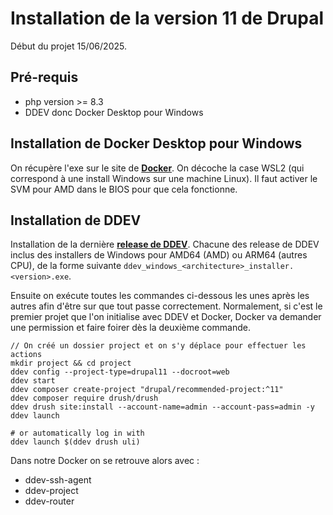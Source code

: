# Installation de la version 11 de Drupal
Début du projet 15/06/2025.

## Pré-requis

* php version >= 8.3
* DDEV donc Docker Desktop pour Windows

## Installation de Docker Desktop pour Windows

On récupère l'exe sur le site de [**Docker**](https://www.docker.com/products/docker-desktop/).
On décoche la case WSL2 (qui correspond à une install Windows sur une machine Linux).
Il faut activer le SVM pour AMD dans le BIOS pour que cela fonctionne.

## Installation de DDEV

Installation de la dernière [**release de DDEV**](https://github.com/ddev/ddev/releases).
Chacune des release de DDEV inclus des installers de Windows pour AMD64 (AMD) ou ARM64 (autres CPU), de la forme
suivante `ddev_windows_<architecture>_installer.<version>.exe`.

Ensuite on exécute toutes les commandes ci-dessous les unes après les autres afin d'être
sur que tout passe correctement.
Normalement, si c'est le premier projet que l'on initialise avec DDEV et Docker, Docker
va demander une permission et faire foirer dès la deuxième commande.

```
// On créé un dossier project et on s'y déplace pour effectuer les actions
mkdir project && cd project
ddev config --project-type=drupal11 --docroot=web
ddev start
ddev composer create-project "drupal/recommended-project:^11"
ddev composer require drush/drush
ddev drush site:install --account-name=admin --account-pass=admin -y
ddev launch

# or automatically log in with
ddev launch $(ddev drush uli)
```

Dans notre Docker on se retrouve alors avec :
* ddev-ssh-agent
* ddev-project
* ddev-router
